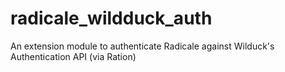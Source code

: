 # radicale_wildduck_auth
An extension module to authenticate Radicale against Wilduck's Authentication API (via Ration)
